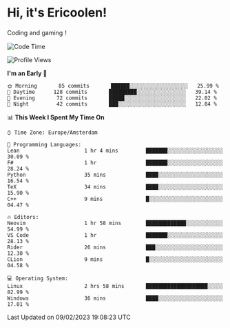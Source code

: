 # Hi, it's Ericoolen!
Coding and gaming！

<!--START_SECTION:waka-->
![Code Time](http://img.shields.io/badge/Code%20Time-663%20hrs%2023%20mins-blue)

![Profile Views](http://img.shields.io/badge/Profile%20Views-17-blue)

**I'm an Early 🐤** 

```text
🌞 Morning       85 commits       ██████░░░░░░░░░░░░░░░░░░░   25.99 % 
🌆 Daytime      128 commits       █████████░░░░░░░░░░░░░░░░   39.14 % 
🌃 Evening       72 commits       █████░░░░░░░░░░░░░░░░░░░░   22.02 % 
🌙 Night         42 commits       ███░░░░░░░░░░░░░░░░░░░░░░   12.84 % 

```


📊 **This Week I Spent My Time On** 

```text
⌚︎ Time Zone: Europe/Amsterdam

💬 Programming Languages: 
Lean                     1 hr 4 mins         ███████░░░░░░░░░░░░░░░░░░   30.09 % 
F#                       1 hr                ███████░░░░░░░░░░░░░░░░░░   28.24 % 
Python                   35 mins             ████░░░░░░░░░░░░░░░░░░░░░   16.54 % 
TeX                      34 mins             ████░░░░░░░░░░░░░░░░░░░░░   15.90 % 
C++                      9 mins              █░░░░░░░░░░░░░░░░░░░░░░░░   04.47 % 

🔥 Editors: 
Neovim                   1 hr 58 mins        █████████████░░░░░░░░░░░░   54.99 % 
VS Code                  1 hr                ███████░░░░░░░░░░░░░░░░░░   28.13 % 
Rider                    26 mins             ███░░░░░░░░░░░░░░░░░░░░░░   12.30 % 
CLion                    9 mins              █░░░░░░░░░░░░░░░░░░░░░░░░   04.58 % 

💻 Operating System: 
Linux                    2 hrs 58 mins       ████████████████████░░░░░   82.99 % 
Windows                  36 mins             ████░░░░░░░░░░░░░░░░░░░░░   17.01 % 

```


 Last Updated on 09/02/2023 19:08:23 UTC
<!--END_SECTION:waka-->

